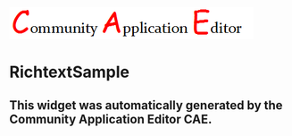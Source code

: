 ![CAE](https://github.com/CAE-Community-Application-Editor/frontendComponent-RichtextSample/blob/gh-pages/img/logo.png)  

RichtextSample
===================


This widget was automatically generated by the Community Application Editor CAE.  
---------------
